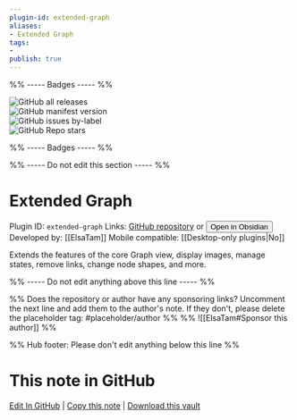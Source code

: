 ```yaml
---
plugin-id: extended-graph
aliases:
- Extended Graph
tags: 
- 
publish: true
---
```


%% ----- Badges ----- %%

![GitHub all releases](https://img.shields.io/github/downloads/ElsaTam/obsidian-extended-graph/total?color=573E7A&logo=github&style=for-the-badge)   
![GitHub manifest version](https://img.shields.io/github/manifest-json/v/ElsaTam/obsidian-extended-graph?color=573E7A&logo=github&style=for-the-badge)   
![GitHub issues by-label](https://img.shields.io/github/issues/ElsaTam/obsidian-extended-graph/help%20wanted?color=573E7A&logo=github&style=for-the-badge)   
![GitHub Repo stars](https://img.shields.io/github/stars/ElsaTam/obsidian-extended-graph?color=573E7A&logo=github&style=for-the-badge)

%% ----- Badges ----- %%

%% ----- Do not edit this section ----- %%

# Extended Graph

Plugin ID: `extended-graph`
Links: [GitHub repository](https://github.com/ElsaTam/obsidian-extended-graph) or [<button id=HH>Open in Obsidian</button>](obsidian://show-plugin?id=extended-graph)
Developed by: [[ElsaTam]]
Mobile compatible: [[Desktop-only plugins|No]]

Extends the features of the core Graph view, display images, manage states, remove links, change node shapes, and more.

%% ----- Do not edit anything above this line ----- %% 

%% Does the repository or author have any sponsoring links? Uncomment the next line and add them to the author's note. If they don't, please delete the placeholder tag: #placeholder/author %%
%% ![[ElsaTam#Sponsor this author]] %%

%% Hub footer: Please don't edit anything below this line %%

# This note in GitHub

<span class="git-footer">[Edit In GitHub](https://github.dev/obsidian-community/obsidian-hub/blob/main/02%20-%20Community%20Expansions/02.05%20All%20Community%20Expansions/Plugins/extended-graph.md "git-hub-edit-note") | [Copy this note](https://raw.githubusercontent.com/obsidian-community/obsidian-hub/main/02%20-%20Community%20Expansions/02.05%20All%20Community%20Expansions/Plugins/extended-graph.md "git-hub-copy-note") | [Download this vault](https://github.com/obsidian-community/obsidian-hub/archive/refs/heads/main.zip "git-hub-download-vault") </span>
